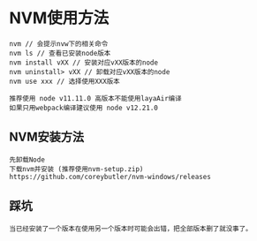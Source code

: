 # NVM使用方法

    nvm // 会提示nvw下的相关命令
    nvm ls // 查看已安装node版本
    nvm install vXX // 安装对应vXX版本的node
    nvm uninstall> vXX // 卸载对应vXX版本的node
    nvm use xxx // 选择使用XXX版本

    推荐使用 node v11.11.0 高版本不能使用layaAir编译
    如果只用webpack编译建议使用 node v12.21.0

## NVM安装方法

    先卸载Node
    下载nvm并安装 (推荐使用nvm-setup.zip)
    https://github.com/coreybutler/nvm-windows/releases

## 踩坑
    当已经安装了一个版本在使用另一个版本时可能会出错，把全部版本删了就没事了。
